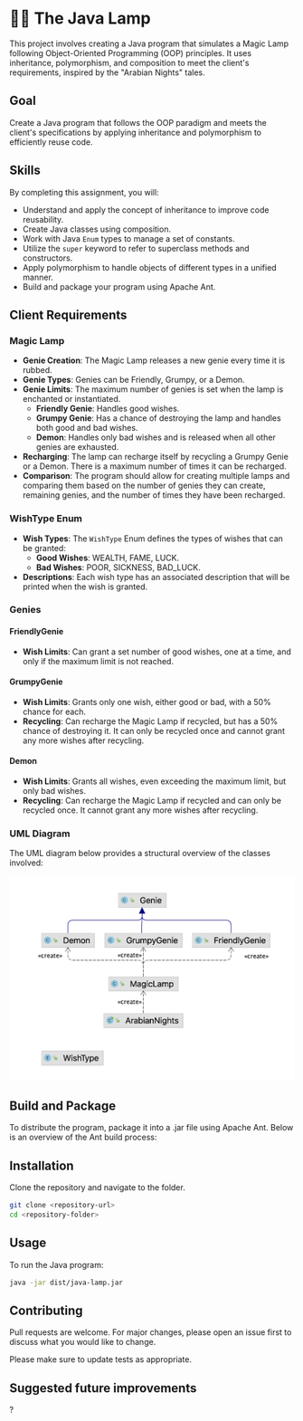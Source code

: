 # 🧞‍♂️ The Java Lamp

This project involves creating a Java program that simulates a Magic Lamp following Object-Oriented Programming (OOP) principles. It uses inheritance, polymorphism, and composition to meet the client's requirements, inspired by the "Arabian Nights" tales.

## Goal

Create a Java program that follows the OOP paradigm and meets the client's specifications by applying inheritance and polymorphism to efficiently reuse code.

## Skills

By completing this assignment, you will:

- Understand and apply the concept of inheritance to improve code reusability.
- Create Java classes using composition.
- Work with Java `Enum` types to manage a set of constants.
- Utilize the `super` keyword to refer to superclass methods and constructors.
- Apply polymorphism to handle objects of different types in a unified manner.
- Build and package your program using Apache Ant.

## Client Requirements

### Magic Lamp

- **Genie Creation**: The Magic Lamp releases a new genie every time it is rubbed.
- **Genie Types**: Genies can be Friendly, Grumpy, or a Demon.
- **Genie Limits**: The maximum number of genies is set when the lamp is enchanted or instantiated.
  - **Friendly Genie**: Handles good wishes.
  - **Grumpy Genie**: Has a chance of destroying the lamp and handles both good and bad wishes.
  - **Demon**: Handles only bad wishes and is released when all other genies are exhausted.
- **Recharging**: The lamp can recharge itself by recycling a Grumpy Genie or a Demon. There is a maximum number of times it can be recharged.
- **Comparison**: The program should allow for creating multiple lamps and comparing them based on the number of genies they can create, remaining genies, and the number of times they have been recharged.

### WishType Enum

- **Wish Types**: The `WishType` Enum defines the types of wishes that can be granted:
  - **Good Wishes**: WEALTH, FAME, LUCK.
  - **Bad Wishes**: POOR, SICKNESS, BAD_LUCK.
- **Descriptions**: Each wish type has an associated description that will be printed when the wish is granted.

### Genies

#### FriendlyGenie

- **Wish Limits**: Can grant a set number of good wishes, one at a time, and only if the maximum limit is not reached.
  
#### GrumpyGenie

- **Wish Limits**: Grants only one wish, either good or bad, with a 50% chance for each.
- **Recycling**: Can recharge the Magic Lamp if recycled, but has a 50% chance of destroying it. It can only be recycled once and cannot grant any more wishes after recycling.

#### Demon

- **Wish Limits**: Grants all wishes, even exceeding the maximum limit, but only bad wishes.
- **Recycling**: Can recharge the Magic Lamp if recycled and can only be recycled once. It cannot grant any more wishes after recycling.

### UML Diagram

The UML diagram below provides a structural overview of the classes involved:

![UML Diagram](java-lamp/uml/uml-java-lamp.png)

## Build and Package

To distribute the program, package it into a .jar file using Apache Ant. Below is an overview of the Ant build process:

## Installation

Clone the repository and navigate to the folder.

```bash
git clone <repository-url>
cd <repository-folder>
```

## Usage

To run the Java program:

```bash
java -jar dist/java-lamp.jar
```

## Contributing

Pull requests are welcome. For major changes, please open an issue first to discuss what you would like to change.

Please make sure to update tests as appropriate.

## Suggested future improvements
?
